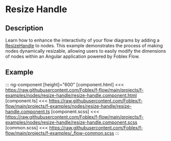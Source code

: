 ﻿# Resize Handle

## Description

Learn how to enhance the interactivity of your flow diagrams by adding a [ResizeHandle](./docs/f-resize-handle-directive) to nodes. This example demonstrates the process of making nodes dynamically resizable, allowing users to easily modify the dimensions of nodes within an Angular application powered by Foblex Flow.

## Example

::: ng-component <resize-handle></resize-handle> [height]="600"
[component.html] <<< https://raw.githubusercontent.com/Foblex/f-flow/main/projects/f-examples/nodes/resize-handle/resize-handle.component.html
[component.ts] <<< https://raw.githubusercontent.com/Foblex/f-flow/main/projects/f-examples/nodes/resize-handle/resize-handle.component.ts
[component.scss] <<< https://raw.githubusercontent.com/Foblex/f-flow/main/projects/f-examples/nodes/resize-handle/resize-handle.component.scss
[common.scss] <<< https://raw.githubusercontent.com/Foblex/f-flow/main/projects/f-examples/_flow-common.scss
:::


